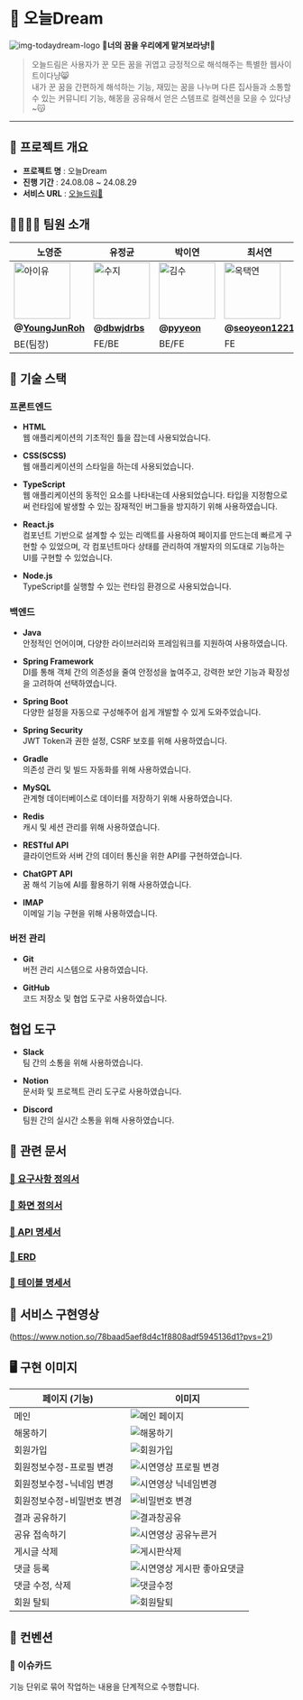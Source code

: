 # 🌙 오늘Dream
![img-todaydream-logo](https://github.com/user-attachments/assets/8ec605bf-7150-4a06-8901-9296f7cd4c82)
**🐾너의 꿈을 우리에게 맡겨보라냥!🐾**

> 오늘드림은 사용자가 꾼 모든 꿈을 귀엽고 긍정적으로 해석해주는 특별한 웹사이트이다냥😸  
> 내가 꾼 꿈을 간편하게 해석하는 기능, 재밌는 꿈을 나누며 다른 집사들과 소통할 수 있는 커뮤니티 기능, 해몽을 공유해서 얻은 스템프로 컬렉션을 모을 수 있다냥~😽

---

## **🐾 프로젝트 개요**

- **프로젝트 명** : 오늘Dream
- **진행 기간** : 24.08.08 ~ 24.08.29
- **서비스 URL** : [오늘드림🌙](http://dream-high.s3-website.ap-northeast-2.amazonaws.com)

## 👨‍👩‍👧‍👦 팀원 소개

| 노영준 | 유정균 | 박이연 | 최서연 |
| --- | --- | --- | --- |
| <img alt="아이유" src="https://github.com/user-attachments/assets/0291168a-4ba3-4480-b47a-a984d190a4c0" height="100" width="100"> | <img alt="수지" src="https://github.com/user-attachments/assets/09b15f39-fef0-42b9-9005-1cf1205cec13" height="100" width="100"> | <img alt="김수" src="https://github.com/user-attachments/assets/73a4a062-ec40-4ce5-8115-8e8b623f0e9c" height="100" width="100"> | <img alt="옥택연" src="https://github.com/user-attachments/assets/8952b2c0-accf-45df-a68a-38f74cbf4760" height="100" width="100"> |
|  **@[YoungJunRoh](https://github.com/YoungJunRoh)** | **@[dbwjdrbs](https://github.com/dbwjdrbs)** | **@[pyyeon](https://github.com/pyyeon)** | **@[seoyeon1221](https://github.com/seoyeon1221)** |
| BE(팀장) | FE/BE | BE/FE | FE |

## 🔧 기술 스택

### 프론트엔드

- **HTML**  
  웹 애플리케이션의 기초적인 틀을 잡는데 사용되었습니다.

- **CSS(SCSS)**  
  웹 애플리케이션의 스타일을 하는데 사용되었습니다.

- **TypeScript**  
  웹 애플리케이션의 동적인 요소를 나타내는데 사용되었습니다. 타입을 지정함으로써 런타임에 발생할 수 있는 잠재적인 버그들을 방지하기 위해 사용하였습니다.

- **React.js**  
  컴포넌트 기반으로 설계할 수 있는 리액트를 사용하여 페이지를 만드는데 빠르게 구현할 수 있었으며, 각 컴포넌트마다 상태를 관리하여 개발자의 의도대로 기능하는 UI를 구현할 수 있었습니다.

- **Node.js**  
  TypeScript를 실행할 수 있는 런타임 환경으로 사용되었습니다.

### 백엔드

- **Java**  
  안정적인 언어이며, 다양한 라이브러리와 프레임워크를 지원하여 사용하였습니다.

- **Spring Framework**  
  DI를 통해 객체 간의 의존성을 줄여 안정성을 높여주고, 강력한 보안 기능과 확장성을 고려하여 선택하였습니다.

- **Spring Boot**  
  다양한 설정을 자동으로 구성해주어 쉽게 개발할 수 있게 도와주었습니다.

- **Spring Security**  
  JWT Token과 권한 설정, CSRF 보호를 위해 사용하였습니다.

- **Gradle**  
  의존성 관리 및 빌드 자동화를 위해 사용하였습니다.

- **MySQL**  
  관계형 데이터베이스로 데이터를 저장하기 위해 사용하였습니다.

- **Redis**  
  캐시 및 세션 관리를 위해 사용하였습니다.

- **RESTful API**  
  클라이언트와 서버 간의 데이터 통신을 위한 API를 구현하였습니다.

- **ChatGPT API**  
  꿈 해석 기능에 AI를 활용하기 위해 사용하였습니다.

- **IMAP**  
  이메일 기능 구현을 위해 사용하였습니다.

### 버전 관리

- **Git**  
  버전 관리 시스템으로 사용하였습니다.

- **GitHub**  
  코드 저장소 및 협업 도구로 사용하였습니다.

## 협업 도구

- **Slack**  
  팀 간의 소통을 위해 사용하였습니다.

- **Notion**  
  문서화 및 프로젝트 관리 도구로 사용하였습니다.

- **Discord**  
  팀원 간의 실시간 소통을 위해 사용하였습니다.

## 📝 관련 문서

### [📌 요구사항 정의서](https://docs.google.com/spreadsheets/d/1qzhb_oEDEH0xv-lgL2qR8dNnNTfn68S_bpCDJuqqeBM/edit?usp=sharing)

### [📌 화면 정의서](https://www.figma.com/design/dqO4svkCthisCM0PAsk7fR/Untitled?node-id=1-3&t=4RKaSdSojGYvGZrs-1)

### [📌 API 명세서](https://documenter.getpostman.com/view/27565928/2s9Y5YS34h)

### [📌 ERD](https://dbdiagram.io/d/66b6f5048b4bb5230ebce75e)

### [📌 테이블 명세서](https://docs.google.com/spreadsheets/d/1iGVmgPvAAahtYpBVrxKH6izWXMS8908Q0CTxGMoPeoo/edit?usp=sharing)

## 📜 서비스 구현영상

(https://www.notion.so/78baad5aef8d4c1f8808adf5945136d1?pvs=21)

## 🖥 구현 이미지

| 페이지 (기능)         | 이미지                                                                                                                          |
| --------------------- | ------------------------------------------------------------------------------------------------------------------------------- |
| 메인                  | ![메인 페이지](https://github.com/user-attachments/assets/1dadffa7-6570-4b0f-a8c1-eaff280258ec)                 |
| 해몽하기             | ![해몽하기](https://github.com/user-attachments/assets/4a50d88c-24ab-4e04-bd32-d0c60ad10cf9)                |
| 회원가입             | ![회원가입](https://github.com/user-attachments/assets/6f312f14-b7fe-437c-8bd3-6df5c40c37eb) |
| 회원정보수정-프로필 변경      | ![시연영상 프로필 변경](https://github.com/user-attachments/assets/6879b06c-8c1c-40da-bd45-7feb99e15db9)        |
| 회원정보수정-닉네임 변경    | ![시연영상 닉네임변경](https://github.com/user-attachments/assets/db90bc73-94f9-452d-ab3a-7da8d8f4c3da)           |
| 회원정보수정-비밀번호 변경 | ![비밀번호 변경](https://github.com/user-attachments/assets/92a20e0d-a953-4398-b633-4552f9729e70) |
| 결과 공유하기 | ![결과창공유](https://github.com/user-attachments/assets/7a68bc1a-4c2b-4731-9364-88cc655449ee)                |
| 공유 접속하기        | ![시연영상 공유누른거](https://github.com/user-attachments/assets/e1c5eabc-5662-4a04-9ead-9857ff02dd66)              |
| 게시글 삭제     | ![게시판삭제](https://github.com/user-attachments/assets/508d59cb-a79b-4ec5-9b3c-7e5252a956db)           |
| 댓글 등록 | ![시연영상 게시판 좋아요댓글](https://github.com/user-attachments/assets/47fad19c-479a-457e-9b75-5f1257ef1d73)      |
| 댓글 수정, 삭제 | ![댓글수정](https://github.com/user-attachments/assets/fb9a59d9-cf40-42f2-8568-4e7492a50a8f)       |
| 회원 탈퇴             | ![회원탈퇴](https://github.com/user-attachments/assets/9d6af278-1c07-4b9a-92a2-53fca0989654)              |



## 🤙 컨벤션

### 📌 이슈카드
기능 단위로 묶어 작업하는 내용을 단계적으로 수행합니다.

